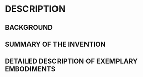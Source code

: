 # DESCRIPTION

## BACKGROUND

## SUMMARY OF THE INVENTION

## DETAILED DESCRIPTION OF EXEMPLARY EMBODIMENTS

